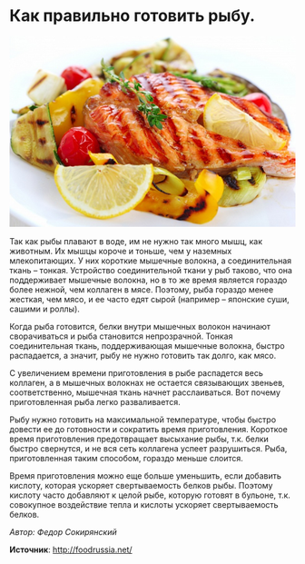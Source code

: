 # Как правильно готовить рыбу.

![Как правильно готовить рыбу](/images/Kulinar/Others/cooked-salmon-fish.jpg 'Как правильно готовить рыбу')

Так как рыбы плавают в воде, им не нужно так много мышц, как животным. Их мышцы короче и тоньше, чем у наземных млекопитающих. У них короткие мышечные волокна, а соединительная ткань – тонкая. Устройство соединительной ткани у рыб таково, что она поддерживает мышечные волокна, но в то же время является гораздо более нежной, чем коллаген в мясе.  Поэтому, рыба гораздо менее жесткая, чем мясо, и ее часто едят сырой (например – японские  суши, сашими и роллы).

Когда рыба готовится, белки внутри мышечных волокон начинают сворачиваться и рыба становится непрозрачной. Тонкая соединительная ткань, поддерживающая мышечные волокна, быстро распадается, а значит, рыбу не нужно готовить так долго, как мясо.

С увеличением времени приготовления в рыбе распадется весь коллаген, а в мышечных волокнах не остается связывающих звеньев, соответственно, мышечная ткань начнет расслаиваться. Вот почему приготовленная рыба легко разваливается.

Рыбу нужно готовить на максимальной температуре, чтобы быстро довести ее до готовности и сократить время приготовления.  Короткое время приготовления предотвращает высыхание рыбы, т.к. белки быстро свернутся, и не вся сеть коллагена успеет разрушиться. Рыба, приготовленная таким способом, гораздо меньше слоится.

Время приготовления можно еще больше уменьшить, если добавить кислоту, которая ускоряет свертываемость белков рыбы. Поэтому кислоту часто добавляют к целой рыбе, которую готовят в бульоне, т.к. совокупное воздействие тепла и кислоты ускоряет свертываемость белков.

_Автор: Федор Сокирянский_

**Источник**: http://foodrussia.net/

